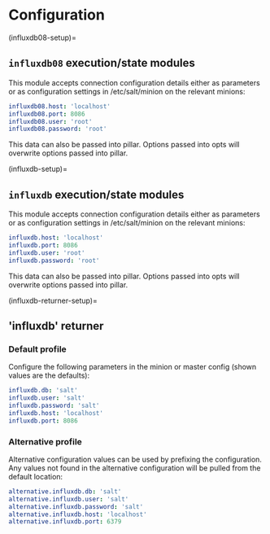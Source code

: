 # Configuration

(influxdb08-setup)=
## `influxdb08` execution/state modules
This module accepts connection configuration details either as
parameters or as configuration settings in /etc/salt/minion on the relevant
minions:

```yaml
influxdb08.host: 'localhost'
influxdb08.port: 8086
influxdb08.user: 'root'
influxdb08.password: 'root'
```

This data can also be passed into pillar. Options passed into opts will
overwrite options passed into pillar.

(influxdb-setup)=
## `influxdb` execution/state modules
This module accepts connection configuration details either as
parameters or as configuration settings in /etc/salt/minion on the relevant
minions:

```yaml
influxdb.host: 'localhost'
influxdb.port: 8086
influxdb.user: 'root'
influxdb.password: 'root'
```

This data can also be passed into pillar. Options passed into opts will
overwrite options passed into pillar.

(influxdb-returner-setup)=
## 'influxdb' returner
### Default profile
Configure the following parameters in the minion or master config
(shown values are the defaults):

```yaml
influxdb.db: 'salt'
influxdb.user: 'salt'
influxdb.password: 'salt'
influxdb.host: 'localhost'
influxdb.port: 8086
```

### Alternative profile
Alternative configuration values can be used by prefixing the configuration.
Any values not found in the alternative configuration will be pulled from
the default location:

```yaml
alternative.influxdb.db: 'salt'
alternative.influxdb.user: 'salt'
alternative.influxdb.password: 'salt'
alternative.influxdb.host: 'localhost'
alternative.influxdb.port: 6379
```

